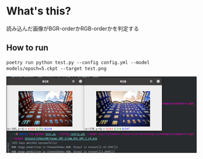 # What's this?

読み込んだ画像がBGR-orderかRGB-orderかを判定する

## How to run

```
poetry run python test.py --config config.yml --model models/epoch=5.ckpt --target test.png
```

![実例](contents/Screenshot%20from%202020-11-12%2023-03-06.png)
